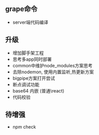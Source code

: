 
## grape命令

* server端代码编译

## 升级

* 增加脚手架工程
* 思考多app同时部署
* common中维护node_modules方案思考
* 去除nodemon, 使用内置监听,热更新方案
* bigpipe方案打开尝试
* 断点调试功能
* base64 内嵌 (普通\react)
* 代码校验

## 待增强

* npm check 